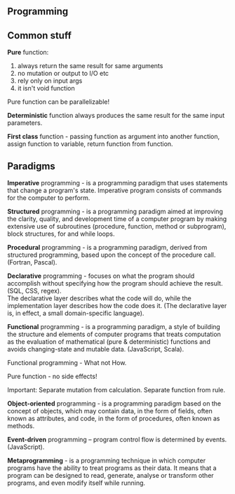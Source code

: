 Programming
-

## Common stuff

**Pure** function:

1. always return the same result for same arguments
2. no mutation or output to I/O etc
3. rely only on input args
4. it isn't void function

Pure function can be parallelizable!

**Deterministic** function always produces the same result for the same input parameters.

**First class** function - passing function as argument into another function,
assign function to variable, return function from function.

## Paradigms

**Imperative** programming - is a programming paradigm that uses statements that change a program's state.
Imperative program consists of commands for the computer to perform.

**Structured** programming - is a programming paradigm
aimed at improving the clarity, quality, and development time of a computer program
by making extensive use of subroutines (procedure, function, method or subprogram),
block structures, for and while loops.

**Procedural** programming - is a programming paradigm, derived from structured programming,
based upon the concept of the procedure call.
(Fortran, Pascal).

**Declarative** programming - focuses on what the program should accomplish
without specifying how the program should achieve the result.
(SQL, CSS, regex).
<br>The declarative layer describes what the code will do,
while the implementation layer describes how the code does it.
(The declarative layer is, in effect, a small domain-specific language).

**Functional** programming - is a programming paradigm,
a style of building the structure and elements of computer programs
that treats computation as the evaluation of mathematical (pure & deterministic) functions
and avoids changing-state and mutable data.
(JavaScript, Scala).

Functional programming - What not How.

Pure function - no side effects!

Important:
Separate mutation from calculation.
Separate function from rule.

**Object-oriented** programming - is a programming paradigm based on the concept of objects,
which may contain data, in the form of fields, often known as attributes,
and code, in the form of procedures, often known as methods.

**Event-driven** programming – program control flow is determined by events.
(JavaScript).

**Metaprogramming** - is a programming technique
in which computer programs have the ability to treat programs as their data.
It means that a program can be designed to read, generate, analyse or transform
other programs, and even modify itself while running.
